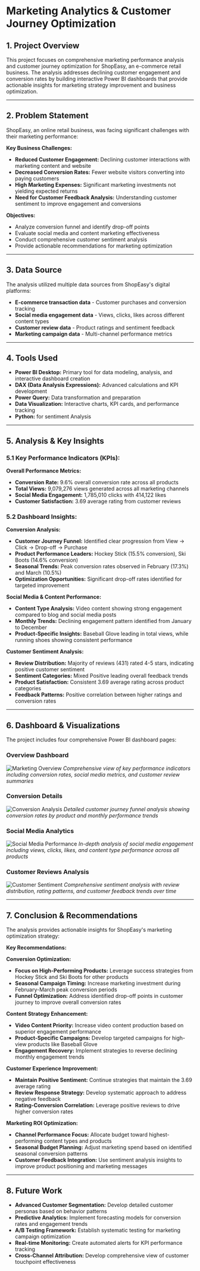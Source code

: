 # Marketing Analytics & Customer Journey Optimization

## 1. Project Overview

This project focuses on comprehensive marketing performance analysis and customer journey optimization for ShopEasy, an e-commerce retail business. The analysis addresses declining customer engagement and conversion rates by building interactive Power BI dashboards that provide actionable insights for marketing strategy improvement and business optimization.

---

## 2. Problem Statement

ShopEasy, an online retail business, was facing significant challenges with their marketing performance:

**Key Business Challenges:**
* **Reduced Customer Engagement:** Declining customer interactions with marketing content and website
* **Decreased Conversion Rates:** Fewer website visitors converting into paying customers  
* **High Marketing Expenses:** Significant marketing investments not yielding expected returns
* **Need for Customer Feedback Analysis:** Understanding customer sentiment to improve engagement and conversions

**Objectives:**
* Analyze conversion funnel and identify drop-off points
* Evaluate social media and content marketing effectiveness
* Conduct comprehensive customer sentiment analysis
* Provide actionable recommendations for marketing optimization

---

## 3. Data Source

The analysis utilized multiple data sources from ShopEasy's digital platforms:
* **E-commerce transaction data** - Customer purchases and conversion tracking
* **Social media engagement data** - Views, clicks, likes across different content types
* **Customer review data** - Product ratings and sentiment feedback
* **Marketing campaign data** - Multi-channel performance metrics

---

## 4. Tools Used

* **Power BI Desktop:** Primary tool for data modeling, analysis, and interactive dashboard creation
* **DAX (Data Analysis Expressions):** Advanced calculations and KPI development
* **Power Query:** Data transformation and preparation
* **Data Visualization:** Interactive charts, KPI cards, and performance tracking
* **Python:** for sentiment Analysis

---

## 5. Analysis & Key Insights

### 5.1 Key Performance Indicators (KPIs):

**Overall Performance Metrics:**
* **Conversion Rate:** 9.6% overall conversion rate across all products
* **Total Views:** 9,079,276 views generated across all marketing channels
* **Social Media Engagement:** 1,785,010 clicks with 414,122 likes
* **Customer Satisfaction:** 3.69 average rating from customer reviews

### 5.2 Dashboard Insights:

**Conversion Analysis:**
* **Customer Journey Funnel:** Identified clear progression from View → Click → Drop-off → Purchase
* **Product Performance Leaders:** Hockey Stick (15.5% conversion), Ski Boots (14.6% conversion)
* **Seasonal Trends:** Peak conversion rates observed in February (17.3%) and March (10.5%)
* **Optimization Opportunities:** Significant drop-off rates identified for targeted improvement

**Social Media & Content Performance:**
* **Content Type Analysis:** Video content showing strong engagement compared to blog and social media posts
* **Monthly Trends:** Declining engagement pattern identified from January to December
* **Product-Specific Insights:** Baseball Glove leading in total views, while running shoes showing consistent performance

**Customer Sentiment Analysis:**
* **Review Distribution:** Majority of reviews (431) rated 4-5 stars, indicating positive customer sentiment
* **Sentiment Categories:** Mixed Positive leading overall feedback trends
* **Product Satisfaction:** Consistent 3.69 average rating across product categories
* **Feedback Patterns:** Positive correlation between higher ratings and conversion rates

---

## 6. Dashboard & Visualizations

The project includes four comprehensive Power BI dashboard pages:

### **Overview Dashboard**
![Marketing Overview](Overview.png)
*Comprehensive view of key performance indicators including conversion rates, social media metrics, and customer review summaries*

### **Conversion Details**
![Conversion Analysis](Conversion_details.png)
*Detailed customer journey funnel analysis showing conversion rates by product and monthly performance trends*

### **Social Media Analytics**
![Social Media Performance](social_media_details.png)
*In-depth analysis of social media engagement including views, clicks, likes, and content type performance across all products*

### **Customer Reviews Analysis**
![Customer Sentiment](customer_review_details.png)
*Comprehensive sentiment analysis with review distribution, rating patterns, and customer feedback trends over time*

---

## 7. Conclusion & Recommendations

The analysis provides actionable insights for ShopEasy's marketing optimization strategy:

**Key Recommendations:**

**Conversion Optimization:**
* **Focus on High-Performing Products:** Leverage success strategies from Hockey Stick and Ski Boots for other products
* **Seasonal Campaign Timing:** Increase marketing investment during February-March peak conversion periods
* **Funnel Optimization:** Address identified drop-off points in customer journey to improve overall conversion rates

**Content Strategy Enhancement:**
* **Video Content Priority:** Increase video content production based on superior engagement performance
* **Product-Specific Campaigns:** Develop targeted campaigns for high-view products like Baseball Glove
* **Engagement Recovery:** Implement strategies to reverse declining monthly engagement trends

**Customer Experience Improvement:**
* **Maintain Positive Sentiment:** Continue strategies that maintain the 3.69 average rating
* **Review Response Strategy:** Develop systematic approach to address negative feedback
* **Rating-Conversion Correlation:** Leverage positive reviews to drive higher conversion rates

**Marketing ROI Optimization:**
* **Channel Performance Focus:** Allocate budget toward highest-performing content types and products
* **Seasonal Budget Planning:** Adjust marketing spend based on identified seasonal conversion patterns
* **Customer Feedback Integration:** Use sentiment analysis insights to improve product positioning and marketing messages

---

## 8. Future Work

* **Advanced Customer Segmentation:** Develop detailed customer personas based on behavior patterns
* **Predictive Analytics:** Implement forecasting models for conversion rates and engagement trends
* **A/B Testing Framework:** Establish systematic testing for marketing campaign optimization
* **Real-time Monitoring:** Create automated alerts for KPI performance tracking
* **Cross-Channel Attribution:** Develop comprehensive view of customer touchpoint effectiveness

